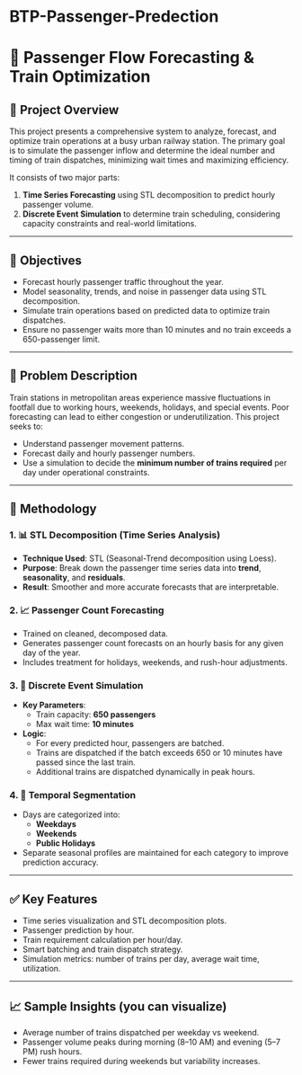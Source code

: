 # BTP-Passenger-Predection
# 🚆 Passenger Flow Forecasting & Train Optimization

## 📌 Project Overview

This project presents a comprehensive system to analyze, forecast, and optimize train operations at a busy urban railway station. The primary goal is to simulate the passenger inflow and determine the ideal number and timing of train dispatches, minimizing wait times and maximizing efficiency.

It consists of two major parts:
1. **Time Series Forecasting** using STL decomposition to predict hourly passenger volume.
2. **Discrete Event Simulation** to determine train scheduling, considering capacity constraints and real-world limitations.

---

## 🎯 Objectives

- Forecast hourly passenger traffic throughout the year.
- Model seasonality, trends, and noise in passenger data using STL decomposition.
- Simulate train operations based on predicted data to optimize train dispatches.
- Ensure no passenger waits more than 10 minutes and no train exceeds a 650-passenger limit.

---

## 🧠 Problem Description

Train stations in metropolitan areas experience massive fluctuations in footfall due to working hours, weekends, holidays, and special events. Poor forecasting can lead to either congestion or underutilization. This project seeks to:

- Understand passenger movement patterns.
- Forecast daily and hourly passenger numbers.
- Use a simulation to decide the **minimum number of trains required** per day under operational constraints.

---

## 🧪 Methodology

### 1. 📊 STL Decomposition (Time Series Analysis)
- **Technique Used**: STL (Seasonal-Trend decomposition using Loess).
- **Purpose**: Break down the passenger time series data into **trend**, **seasonality**, and **residuals**.
- **Result**: Smoother and more accurate forecasts that are interpretable.

### 2. 📈 Passenger Count Forecasting
- Trained on cleaned, decomposed data.
- Generates passenger count forecasts on an hourly basis for any given day of the year.
- Includes treatment for holidays, weekends, and rush-hour adjustments.

### 3. 🚄 Discrete Event Simulation
- **Key Parameters**:
  - Train capacity: **650 passengers**
  - Max wait time: **10 minutes**
- **Logic**:
  - For every predicted hour, passengers are batched.
  - Trains are dispatched if the batch exceeds 650 or 10 minutes have passed since the last train.
  - Additional trains are dispatched dynamically in peak hours.

### 4. 📅 Temporal Segmentation
- Days are categorized into:
  - **Weekdays**
  - **Weekends**
  - **Public Holidays**
- Separate seasonal profiles are maintained for each category to improve prediction accuracy.

---

## ✅ Key Features

- Time series visualization and STL decomposition plots.
- Passenger prediction by hour.
- Train requirement calculation per hour/day.
- Smart batching and train dispatch strategy.
- Simulation metrics: number of trains per day, average wait time, utilization.

---

## 📈 Sample Insights (you can visualize)

- Average number of trains dispatched per weekday vs weekend.
- Passenger volume peaks during morning (8–10 AM) and evening (5–7 PM) rush hours.
- Fewer trains required during weekends but variability increases.
